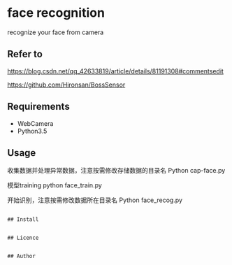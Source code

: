 # face recognition
recognize your face from camera

## Refer to 

https://blog.csdn.net/qq_42633819/article/details/81191308#commentsedit

https://github.com/Hironsan/BossSensor


## Requirements

* WebCamera
* Python3.5


## Usage
收集数据并处理异常数据，注意按需修改存储数据的目录名
Python cap-face.py

模型training
python face_train.py

开始识别，注意按需修改数据所在目录名
Python face_recog.py


```

## Install


## Licence


## Author


